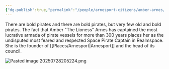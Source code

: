 ```yaml
---
{"dg-publish":true,"permalink":"/people/arnesport-citizens/amber-arnes/","tags":["Character"]}
---
```


There are bold pirates and there are bold pirates, but very few old and bold pirates.  The fact that Amber "The Lioness" Arnes has captained the most lucrative armada of pirate vessels for more than 300 years places her as the undisputed most feared and respected Space Pirate Captain in Realmspace.  She is the founder of [[Places/Arnesport\|Arnesport]] and the head of its council.  

![Pasted image 20250728205224.png](/img/user/Z_Attachments/Pasted%20image%2020250728205224.png)